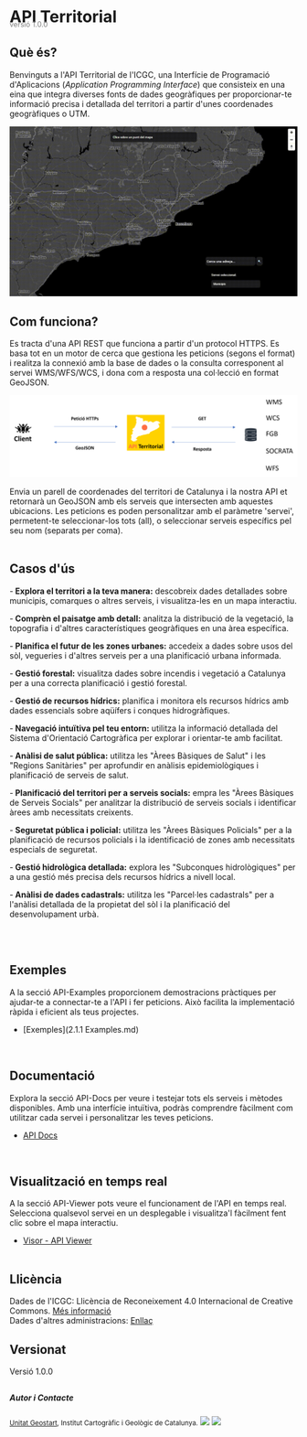 # API Territorial

<p style="color:grey; font-size: 0.9em; margin-top: -30px;">versió 1.0.0</p>

## Què és?

Benvinguts a l'API Territorial de l'ICGC, una Interfície de Programació d'Aplicacions
(<i>Application Programming Interface</i>) que consisteix en una eina que integra diverses fonts de dades geogràfiques per proporcionar-te
informació precisa i detallada del territori a partir d'unes coordenades geogràfiques o UTM.

![Visor API Territorial](./assets/apit.gif)

## Com funciona?

Es tracta d'una API REST que funciona a partir d'un protocol HTTPS. Es basa tot en un motor de cerca que gestiona les peticions (segons el format) i realitza la connexió amb la base de dades o la consulta corresponent al servei WMS/WFS/WCS, i dona com a resposta una col·lecció en format GeoJSON.

![Esquema](./assets/apischema.png)

Envia un parell de coordenades del territori de Catalunya i la nostra API et retornarà un GeoJSON amb els serveis que intersecten amb aquestes ubicacions. Les peticions es poden personalitzar amb el paràmetre 'servei', permetent-te seleccionar-los tots (all), o seleccionar serveis específics pel seu nom (separats per coma).
<br><br>



## Casos d'ús

-<b> Explora el territori a la teva manera:</b> descobreix dades detallades sobre municipis, comarques o altres serveis, i visualitza-les en un mapa interactiu.

-<b> Comprèn el paisatge amb detall:</b> analitza la distribució de la vegetació, la topografia i d'altres característiques geogràfiques en una àrea específica.

-<b> Planifica el futur de les zones urbanes:</b> accedeix a dades sobre usos del sòl, vegueries i d'altres serveis per a una planificació urbana informada.

-<b> Gestió forestal:</b> visualitza dades sobre incendis i vegetació a Catalunya per a una correcta planificació i gestió forestal.

-<b> Gestió de recursos hídrics:</b> planifica i monitora els recursos hídrics amb dades essencials sobre aqüífers i conques hidrogràfiques.

-<b> Navegació intuïtiva pel teu entorn:</b> utilitza la informació detallada del Sistema d'Orientació Cartogràfica per explorar i orientar-te amb facilitat.

-<b> Anàlisi de salut pública:</b> utilitza les "Àrees Bàsiques de Salut" i les "Regions Sanitàries" per aprofundir en anàlisis epidemiològiques i planificació de serveis de salut.

-<b> Planificació del territori per a serveis socials:</b> empra les "Àrees Bàsiques de Serveis Socials" per analitzar la distribució de serveis socials i identificar àrees amb necessitats creixents.

-<b> Seguretat pública i policial:</b> utilitza les "Àrees Bàsiques Policials" per a la planificació de recursos policials i la identificació de zones amb necessitats especials de seguretat.

-<b> Gestió hidrològica detallada:</b> explora les "Subconques hidrològiques" per a una gestió més precisa dels recursos hídrics a nivell local.

-<b> Anàlisi de dades cadastrals:</b> utilitza les "Parcel·les cadastrals" per a l'anàlisi detallada de la propietat del sòl i la planificació del desenvolupament urbà.

<br><br>

## Exemples

A la secció API-Examples proporcionem demostracions pràctiques per ajudar-te a connectar-te a l'API i fer peticions. Això facilita la implementació ràpida i eficient als teus projectes.

- [Exemples](2.1.1 Examples.md)

  <br>

## Documentació

Explora la secció API-Docs per veure i testejar tots els serveis i mètodes disponibles. Amb una interfície intuïtiva, podràs comprendre fàcilment com utilitzar cada servei i personalitzar les teves peticions.

- [API Docs](apidocs.md)

  <br>

## Visualització en temps real

A la secció API-Viewer pots veure el funcionament de l'API en temps real. Selecciona qualsevol servei en un desplegable i visualitza'l fàcilment fent clic sobre el mapa interactiu.

- [Visor - API Viewer](3.1.0.Map.md)
  <br><br>

## Llicència

Dades de l'ICGC: Llicència de Reconeixement 4.0 Internacional de Creative Commons. [Més informació](https://www.icgc.cat/ca/L-ICGC/Informacio-publica/Transparencia/Reutilitzacio-de-la-informacio)<br>
Dades d'altres administracions: [Enllaç](https://administraciodigital.gencat.cat/ca/dades/dades-obertes/informacio-practica/llicencies/)

## Versionat

Versió 1.0.0

##

##### Autor i Contacte

<small>[Unitat Geostart](mailto:geostart@icgc.cat), Institut Cartogràfic i Geològic de Catalunya.</small>
<a target="_blank" href="https://icgc.cat/"><img src="https://tilemaps.icgc.cat/cdn/logos/icgc_logo_color.png" width="150"></a>
<a target="_blank" href="https://web.gencat.cat/ca/inici"> <img src="https://tilemaps.icgc.cat/cdn/logos/gencat_logo_color.png" width="200"></a>
